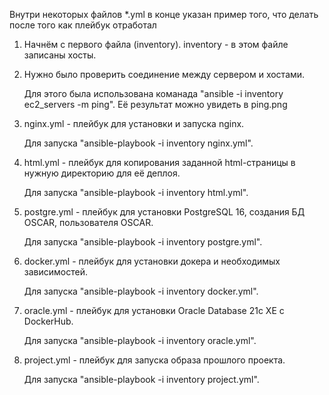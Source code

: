 Внутри некоторых файлов *.yml в конце указан пример того, что делать после того как плейбук отработал

1. Начнём с первого файла (inventory). inventory - в этом файле записаны хосты.

2. Нужно было проверить соединение между сервером и хостами.

   Для этого была использована команада "ansible -i inventory ec2_servers -m ping". Её результат можно увидеть в ping.png
   
3. nginx.yml - плейбук для установки и запуска nginx.

   Для запуска "ansible-playbook -i inventory nginx.yml".
   
4. html.yml - плейбук для копирования заданной html-страницы в нужную директорию для её деплоя.

   Для запуска "ansible-playbook -i inventory html.yml".
   
5. postgre.yml - плейбук для установки PostgreSQL 16, создания БД OSCAR, пользователя OSCAR.

   Для запуска "ansible-playbook -i inventory postgre.yml".
   
6. docker.yml - плейбук для установки докера и необходимых зависимостей.

   Для запуска "ansible-playbook -i inventory docker.yml".
   
7. oracle.yml - плейбук для установки Oracle Database 21c XE с DockerHub.

   Для запуска "ansible-playbook -i inventory oracle.yml".
   
8. project.yml - плейбук для запуска образа прошлого проекта.

   Для запуска "ansible-playbook -i inventory project.yml".
